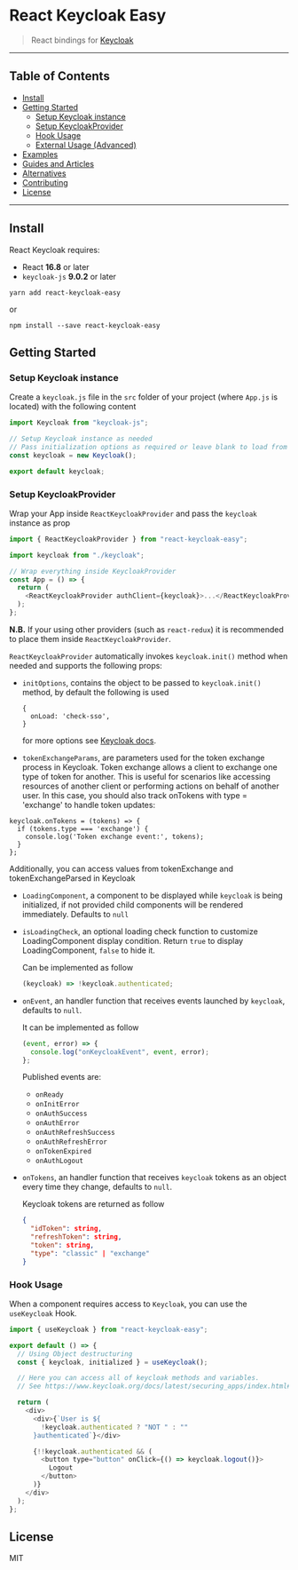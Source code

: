 # React Keycloak Easy <!-- omit in toc -->

> React bindings for [Keycloak](https://www.keycloak.org/)

---

## Table of Contents <!-- omit in toc -->

- [Install](#install)
- [Getting Started](#getting-started)
  - [Setup Keycloak instance](#setup-keycloak-instance)
  - [Setup KeycloakProvider](#setup-keycloakprovider)
  - [Hook Usage](#hook-usage)
  - [External Usage (Advanced)](#external-usage-advanced)
- [Examples](#examples)
- [Guides and Articles](#guides-and-articles)
- [Alternatives](#alternatives)
- [Contributing](#contributing)
- [License](#license)

---

## Install

React Keycloak requires:

- React **16.8** or later
- `keycloak-js` **9.0.2** or later

```shell
yarn add react-keycloak-easy
```

or

```shell
npm install --save react-keycloak-easy
```

## Getting Started

### Setup Keycloak instance

Create a `keycloak.js` file in the `src` folder of your project (where `App.js` is located) with the following content

```js
import Keycloak from "keycloak-js";

// Setup Keycloak instance as needed
// Pass initialization options as required or leave blank to load from 'keycloak.json'
const keycloak = new Keycloak();

export default keycloak;
```

### Setup KeycloakProvider

Wrap your App inside `ReactKeycloakProvider` and pass the `keycloak` instance as prop

```js
import { ReactKeycloakProvider } from "react-keycloak-easy";

import keycloak from "./keycloak";

// Wrap everything inside KeycloakProvider
const App = () => {
  return (
    <ReactKeycloakProvider authClient={keycloak}>...</ReactKeycloakProvider>
  );
};
```

**N.B.** If your using other providers (such as `react-redux`) it is recommended to place them inside `ReactKeycloakProvider`.

`ReactKeycloakProvider` automatically invokes `keycloak.init()` method when needed and supports the following props:

- `initOptions`, contains the object to be passed to `keycloak.init()` method, by default the following is used

      {
        onLoad: 'check-sso',
      }

  for more options see [Keycloak docs](https://www.keycloak.org/docs/latest/securing_apps/index.html#init-options).

- `tokenExchangeParams`, are parameters used for the token exchange process in Keycloak. Token exchange allows a client to exchange one type of token for another. This is useful for scenarios like accessing resources of another client or performing actions on behalf of another user.
  In this case, you should also track onTokens with type = 'exchange' to handle token updates:

```
keycloak.onTokens = (tokens) => {
  if (tokens.type === 'exchange') {
    console.log('Token exchange event:', tokens);
  }
};
```

Additionally, you can access values from tokenExchange and tokenExchangeParsed in Keycloak

- `LoadingComponent`, a component to be displayed while `keycloak` is being initialized, if not provided child components will be rendered immediately. Defaults to `null`

- `isLoadingCheck`, an optional loading check function to customize LoadingComponent display condition. Return `true` to display LoadingComponent, `false` to hide it.

  Can be implemented as follow

  ```js
  (keycloak) => !keycloak.authenticated;
  ```

- `onEvent`, an handler function that receives events launched by `keycloak`, defaults to `null`.

  It can be implemented as follow

  ```js
  (event, error) => {
    console.log("onKeycloakEvent", event, error);
  };
  ```

  Published events are:

  - `onReady`
  - `onInitError`
  - `onAuthSuccess`
  - `onAuthError`
  - `onAuthRefreshSuccess`
  - `onAuthRefreshError`
  - `onTokenExpired`
  - `onAuthLogout`

- `onTokens`, an handler function that receives `keycloak` tokens as an object every time they change, defaults to `null`.

  Keycloak tokens are returned as follow

  ```json
  {
    "idToken": string,
    "refreshToken": string,
    "token": string,
    "type": "classic" | "exchange"
  }
  ```

### Hook Usage

When a component requires access to `Keycloak`, you can use the `useKeycloak` Hook.

```js
import { useKeycloak } from "react-keycloak-easy";

export default () => {
  // Using Object destructuring
  const { keycloak, initialized } = useKeycloak();

  // Here you can access all of keycloak methods and variables.
  // See https://www.keycloak.org/docs/latest/securing_apps/index.html#javascript-adapter-reference

  return (
    <div>
      <div>{`User is ${
        !keycloak.authenticated ? "NOT " : ""
      }authenticated`}</div>

      {!!keycloak.authenticated && (
        <button type="button" onClick={() => keycloak.logout()}>
          Logout
        </button>
      )}
    </div>
  );
};
```

## License

MIT
